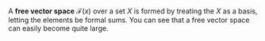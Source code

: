 A **free vector space** $\mathscr{F}(x)$ over a set $X$ is formed by treating the $X$ as a basis, letting the elements be formal sums. You can see that a free vector space can easily become quite large.